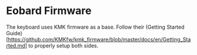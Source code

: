 # Eobard Firmware
The keyboard uses KMK firmware as a base. Follow their (Getting Started Guide)[https://github.com/KMKfw/kmk_firmware/blob/master/docs/en/Getting_Started.md] to properly setup both sides.

